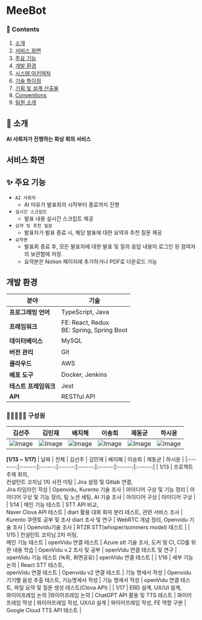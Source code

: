 # MeeBot

### 📜 Contents
 1. [소개](#-소개)
 2. [서비스 화면](#-서비스-화면)
 3. [주요 기능](#-주요-기능)
 4. [개발 환경](#%EF%B8%8F-개발-환경)
 5. [시스템 아키텍처](#-시스템-아키텍처)
 6. [기술 특이점](#-기술-특이점)
 7. [기획 및 설계 산출물](#-기획-및-설계-산출물)
 8. [Conventions](#-conventions)
 9. [팀원 소개](#-팀원-소개)

## 🤍 소개
<b>AI 사회자가 진행하는 화상 회의 서비스</b>

## 서비스 화면

## ✨ 주요 기능
- `AI 사회자`
    - AI 미유가 발표회의 시작부터 종료까지 진행
- `실시간 스크립트`
    - 발표 내용 실시간 스크립트 제공
- `요약 및 추천 질문`
    - 발표자가 발표 종료 시, 해당 발표에 대한 요약과 추천 질문 제공
- `요약본`
    - 발표회 종료 후, 모든 발표자에 대한 발표 및 질의 응답 내용이 로그인 된 참여자의 보관함에 저장.
    - 요약본은 Notion 페이지에  추가하거나 PDF로 다운로드 가능

## 개발 환경
| **분야**           | **기술**          |
|------------------|------------------|
| **프로그래밍 언어** | TypeScript, Java |
| **프레임워크**     | FE: React, Redux <br> BE: Spring, Spring Boot |
| **데이터베이스**   | MySQL            |
| **버전 관리**     | Git              |
| **클라우드**      | AWS              |
| **배포 도구**     | Docker, Jenkins  |
| **테스트 프레임워크** | Jest          |
| **API**          | RESTful API      |

### 🙋🏻🙋🏻‍♀️ 구성원 


| 김선주 | 김민재 | 배지해 | 이송희 | 제동균 | 하시윤 |
|:---:|:---:|:---:|:---:|:---:|:---:|
|![Image](https://github.com/user-attachments/assets/113394aa-f875-49cb-8257-180a39a36df3)|![Image](https://github.com/user-attachments/assets/96f08f41-2d76-4143-bdf6-de8acefab6ae)|![Image](https://github.com/user-attachments/assets/4546914a-61f0-4da7-89ef-d537268d7a88)|![Image](https://github.com/user-attachments/assets/31299ec3-23c8-4ddb-ba70-10c0025d7e67)|![Image](https://github.com/user-attachments/assets/bcfa611c-d802-4bb6-9041-924a793a74fd)|![Image](https://github.com/user-attachments/assets/2ca06b89-5d46-4d48-8029-129cd7d9c825)|



<b>[1/13 ~ 1/17]</b>
| 날짜  | 전체 | 김선주 | 김민재 | 배지해 | 이송희 | 제동균 | 하시윤 |
|:-------:|:------:|:------:|:------:|:------:|:------:|:------:|:------:|
| 1/13  | 프로젝트 주제 회의, <br> 컨설턴트 코치님 1차 사전 미팅 | Jira 설정 및 Gitlab 연결, <br> Jira 타임라인 작성 | Openvidu, Kurento 기술 조사 | 아이디어 구상 및 기능 정리 | 아이디어 구상 및 기능 정리, 팀 노션 세팅, AI 기술 조사 | 아이디어 구상 | 아이디어 구상 |
| 1/14  | 메인 기능 테스트 | STT API 비교, <br> Naver Clova API 테스트 | diart 활용 대화 화자 분리 테스트, 관련 서비스 조사 | Kurento 쿠렌토 공부 및 조사 diart 조사 및 연구 | WebRTC 개념 정리, Openvidu 기술 조사 | Openvidu기술 조사 | RTZR STT(whisper/sommers model) 테스트 |
| 1/15  | 컨설턴트 코치님 2차 미팅,<br> 메인 기능 테스트 | openVidu 연결 테스트 | Azure stt 기술 조사, 도커 및 CI, CD를 위한 내용 학습 | OpenVidu v.2 조사 및 공부 | openVidu 연결 테스트 및 연구 | openVidu 기능 테스트 (녹화, 화면공유) | openVidu 연결 테스트 |
| 1/16  | 세부 기능 논의 | React STT 테스트, <br> openVidu 연결 테스트 | Openvidu v2 연결 테스트 | 기능 명세서 작성 | Openvidu 기기별 음성 추출 테스트, 기능명세서 작성 | 기능 명세서 작성 | openVidu 연결 테스트, 파일 요약 및 질문 생성 테스트(Clova API) |
| 1/17  | ERD 설계, UX/UI 설계, <br> 와이어프레임 논의 |와이어프레임 논의 | ChatGPT API 활용 및 TTS 테스트 | 와이어 프레임 작성 | 와이어프레임 작성, UX/UI 설계 | 와이어프레임 작성, FE 역할 구분 | Google Cloud TTS API 테스트 |
